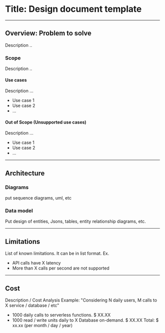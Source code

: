 # Title: Design document template
---
## Overview: Problem to solve
Description ..

### Scope
Description ..

#### Use cases
Description ...
* Use case 1
* Use case 2
* ...

#### Out of Scope (Unsupported use cases)
Description ...
* Use case 1
* Use case 2
* ...
---
## Architecture

### Diagrams
put sequence diagrams, uml, etc

### Data model
Put design of entities, Jsons, tables, entity relationship diagrams, etc.

---
## Limitations
List of known limitations. It can be in list format.
Ex.
* API calls have X latency
* More than X calls per second are not supported
---
## Cost
Description / Cost Analysis
Example:
"Considering N daily users, M calls to X service / database / etc"
* 1000 daily calls to serverless functions. $ XX.XX
* 1000 read / write units daily to X Database on-demand. $ XX.XX
  Total: $ xx.xx (per month / day / year)
